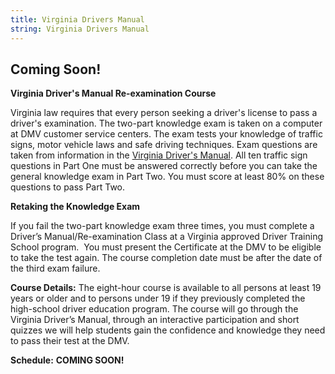 ```yaml
---
title: Virginia Drivers Manual
string: Virginia Drivers Manual
---
```

## **Coming Soon!**

**Virginia Driver's Manual Re-examination Course**

Virginia law requires that every person seeking a driver's license to pass a driver's examination. The two-part knowledge exam is taken on a computer at DMV customer service centers. The exam tests your knowledge of traffic signs, motor vehicle laws and safe driving techniques. Exam questions are taken from information in the [Virginia Driver's Manual](https://www.dmv.virginia.gov/drivers/manual.asp). All ten traffic sign questions in Part One must be answered correctly before you can take the general knowledge exam in Part Two. You must score at least 80% on these questions to pass Part Two.

**Retaking the Knowledge Exam**

If you fail the two-part knowledge exam three times, you must complete a Driver’s Manual/Re-examination Class at a Virginia approved Driver Training School program.  You must present the Certificate at the DMV to be eligible to take the test again. The course completion date must be after the date of the third exam failure.

**Course Details:** The eight-hour course is available to all persons at least 19 years or older and to persons under 19 if they previously completed the high-school driver education program. The course will go through the Virginia Driver’s Manual, through an interactive participation and short quizzes we will help students gain the confidence and knowledge they need to pass their test at the DMV.

**Schedule:** **COMING SOON!**